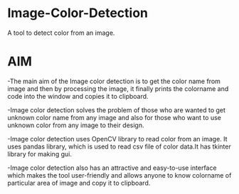 # Image-Color-Detection
A tool to detect color from an image.

# AIM</br>
 -The main aim of the Image color detection is to get the color name from image and then by processing the image, it finally prints the colorname and code into the window and copies it to clipboard.

 -Image color detection solves the problem of those who are wanted to get unknown color name from any image and also for those who want to use  unknown color from any image to their design.

 -Image color detection uses OpenCV library to read color from an image. It uses pandas library, which is used to read csv file of color data.It has tkinter library for making gui. 

 -Image color detection also has an attractive and easy-to-use interface which makes the tool user-friendly and allows anyone to know colorname of particular area of image and copy it to clipboard.
